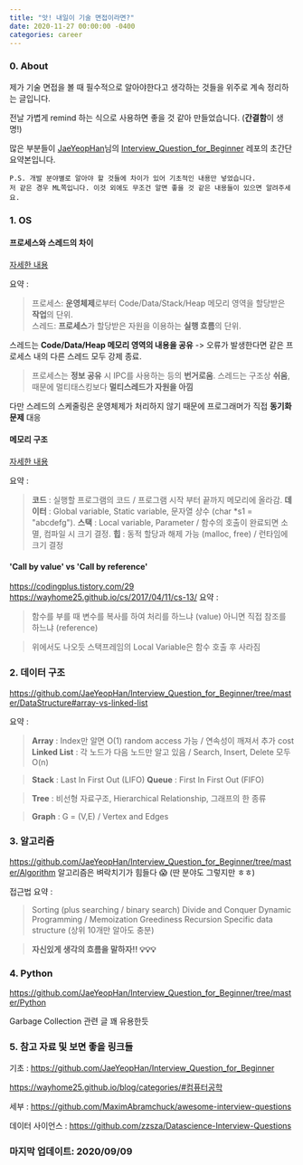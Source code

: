 ```yaml
---
title: "앗! 내일이 기술 면접이라면?"
date: 2020-11-27 00:00:00 -0400
categories: career
---
```

### 0. About 

제가 기술 면접을 볼 때 필수적으로 알아야한다고 생각하는 것들을 위주로 계속 정리하는 글입니다. 

전날 가볍게 remind 하는 식으로 사용하면 좋을 것 같아 만들었습니다. (**간결함**이 생명!) 

많은 부분들이 [JaeYeopHan](https://github.com/JaeYeopHan)님의 [Interview_Question_for_Beginner](https://github.com/JaeYeopHan/Interview_Question_for_Beginner) 레포의 초간단 요약본입니다. 

```
P.S. 개발 분야별로 알아야 할 것들에 차이가 있어 기초적인 내용만 넣었습니다. 
저 같은 경우 ML쪽입니다. 이것 외에도 무조건 알면 좋을 것 같은 내용들이 있으면 알려주세요.
```

### 1. OS
#### 프로세스와 스레드의 차이
[자세한 내용](https://velog.io/@raejoonee/프로세스와-스레드의-차이)

요약 : 
> 프로세스: **운영체제**로부터 Code/Data/Stack/Heap 메모리 영역을 할당받은 **작업**의 단위.  
스레드: **프로세스**가 할당받은 자원을 이용하는 **실행 흐름**의 단위.

스레드는 **Code/Data/Heap 메모리 영역의 내용을 공유** -> 오류가 발생한다면 같은 프로세스 내의 다른 스레드 모두 강제 종료. 

> 프로세스는 **정보 공유** 시 IPC를 사용하는 등의 **번거로움**. 
스레드는 구조상 **쉬움**, 때문에 멀티태스킹보다 **멀티스레드가 자원을 아낌**

다만 스레드의 스케줄링은 운영체제가 처리하지 않기 때문에 프로그래머가 직접 **동기화 문제** 대응


#### 메모리 구조
[자세한 내용](https://velog.io/@hidaehyunlee/메모리-구조를-알아보자)

요약 :

> **코드** : 실행할 프로그램의 코드 / 프로그램 시작 부터 끝까지 메모리에 올라감. 
**데이터** : Global variable, Static variable, 문자열 상수 (char *s1 = "abcdefg"). 
**스택** : Local variable, Parameter / 함수의 호출이 완료되면 소멸, 컴파일 시 크기 결정. 
**힙** : 동적 할당과 해제 가능 (malloc, free) / 런타임에 크기 결정

#### 'Call by value' vs 'Call by reference'
https://codingplus.tistory.com/29
https://wayhome25.github.io/cs/2017/04/11/cs-13/
요약 :
>함수를 부를 때 변수를 복사를 하여 처리를 하느냐 (value) 아니면 직접 참조를 하느냐 (reference)

> 위에서도 나오듯 스택프레임의 Local Variable은 함수 호출 후 사라짐

### 2. 데이터 구조
https://github.com/JaeYeopHan/Interview_Question_for_Beginner/tree/master/DataStructure#array-vs-linked-list

요약 :

> **Array** : Index만 알면 O(1) random access 가능 / 연속성이 깨져서 추가 cost
**Linked List** : 각 노드가 다음 노드만 알고 있음 / Search, Insert, Delete 모두 O(n)

> **Stack** : Last In First Out (LIFO)
**Queue** : First In First Out (FIFO)

> **Tree** : 비선형 자료구조, Hierarchical Relationship, 그래프의 한 종류

> **Graph** : G = (V,E) / Vertex and Edges 

### 3. 알고리즘
https://github.com/JaeYeopHan/Interview_Question_for_Beginner/tree/master/Algorithm
알고리즘은 벼락치기가 힘들다 😱 (딴 분야도 그렇지만 ㅎㅎ)

접근법 요약 :

> Sorting (plus searching / binary search)
Divide and Conquer
Dynamic Programming / Memoization
Greediness
Recursion
Specific data structure (상위 10개만 알아도 충분)

>**자신있게 생각의 흐름을 말하자!! 💡💡💡**
 
### 4. Python
https://github.com/JaeYeopHan/Interview_Question_for_Beginner/tree/master/Python

Garbage Collection 관련 글 꽤 유용한듯

### 5. 참고 자료 및 보면 좋을 링크들

기초 : https://github.com/JaeYeopHan/Interview_Question_for_Beginner

https://wayhome25.github.io/blog/categories/#컴퓨터공학



세부 : https://github.com/MaximAbramchuck/awesome-interview-questions

데이터 사이언스 : https://github.com/zzsza/Datascience-Interview-Questions

### 마지막 업데이트: 2020/09/09 
